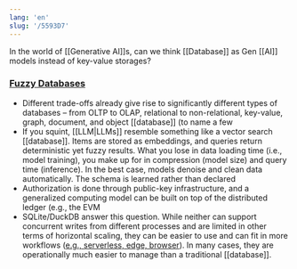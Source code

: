 ```yaml
---
lang: 'en'
slug: '/5593D7'
---
```


In the world of [[Generative AI]]s, can we think [[Database]] as Gen [[AI]] models instead of key-value storages?

### [Fuzzy Databases](https://matt-rickard.ghost.io/fuzzy-databases/)

- Different trade-offs already give rise to significantly different types of databases – from OLTP to OLAP, relational to non-relational, key-value, graph, document, and object [[database]] (to name a few
- If you squint, [[LLM|LLMs]] resemble something like a vector search [[database]]. Items are stored as embeddings, and queries return deterministic yet fuzzy results. What you lose in data loading time (i.e., model training), you make up for in compression (model size) and query time (inference). In the best case, models denoise and clean data automatically. The schema is learned rather than declared
- Authorization is done through public-key infrastructure, and a generalized computing model can be built on top of the distributed ledger (e.g., the EVM
- SQLite/DuckDB answer this question. While neither can support concurrent writes from different processes and are limited in other terms of horizontal scaling, they can be easier to use and can fit in more workflows ([e.g., serverless, edge, browser](https://matt-rickard.com/sqlite-renaissance)). In many cases, they are operationally much easier to manage than a traditional [[database]].

